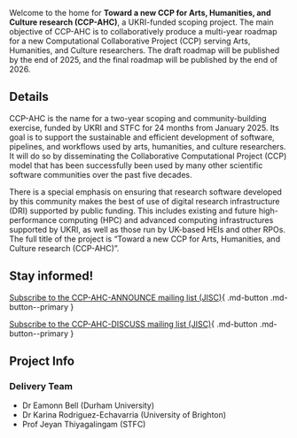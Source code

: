 Welcome to the home for **Toward a new CCP for Arts, Humanities, and Culture research (CCP-AHC)**, a UKRI-funded scoping project. The main objective of CCP-AHC is to collaboratively produce a multi-year roadmap for a new Computational Collaborative Project (CCP) serving Arts, Humanities, and Culture researchers. The draft roadmap will be published by the end of 2025, and the final roadmap will be published by the end of 2026.

## Details

CCP-AHC is the name for a two-year scoping and community-building exercise, funded by UKRI and STFC for 24 months from January 2025. Its goal is to support the sustainable and efficient development of software, pipelines, and workflows used by arts, humanities, and culture researchers. It will do so by disseminating the Collaborative Computational Project (CCP) model that has been successfully been used by many other scientific software communities over the past five decades.

There is a special emphasis on ensuring that research software developed by this community makes the best of use of digital research infrastructure (DRI) supported by public funding. This includes existing and future high-performance computing (HPC) and advanced computing infrastructures supported by UKRI, as well as those run by UK-based HEIs and other RPOs. The full title of the project is “Toward a new CCP for Arts, Humanities, and Culture research (CCP-AHC)”.

## Stay informed!

[Subscribe to the CCP-AHC-ANNOUNCE mailing list (JISC)](#){ .md-button .md-button--primary } 

[Subscribe to the CCP-AHC-DISCUSS mailing list (JISC)](#){ .md-button .md-button--primary }


## Project Info

### Delivery Team

- Dr Eamonn Bell (Durham University)
- Dr Karina Rodriguez-Echavarria (University of Brighton)
- Prof Jeyan Thiyagalingam (STFC)